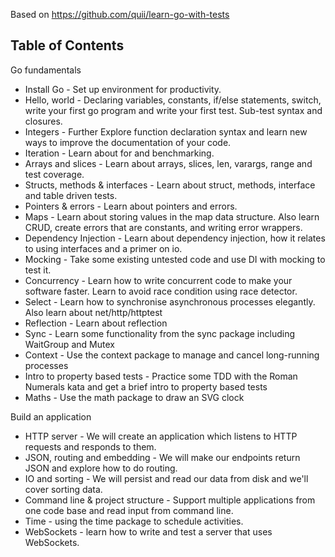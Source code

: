 Based on https://github.com/quii/learn-go-with-tests

## Table of Contents

Go fundamentals
- Install Go - Set up environment for productivity.
- Hello, world - Declaring variables, constants, if/else statements, switch, write your first go program and write your first test. Sub-test syntax and closures.
- Integers - Further Explore function declaration syntax and learn new ways to improve the documentation of your code.
- Iteration - Learn about for and benchmarking.
- Arrays and slices - Learn about arrays, slices, len, varargs, range and test coverage.
- Structs, methods & interfaces - Learn about struct, methods, interface and table driven tests.
- Pointers & errors - Learn about pointers and errors.
- Maps - Learn about storing values in the map data structure. Also learn CRUD, create errors that are constants, and writing error wrappers.
- Dependency Injection - Learn about dependency injection, how it relates to using interfaces and a primer on io.
- Mocking - Take some existing untested code and use DI with mocking to test it.
- Concurrency - Learn how to write concurrent code to make your software faster. Learn to avoid race condition using race detector.
- Select - Learn how to synchronise asynchronous processes elegantly. Also learn about net/http/httptest
- Reflection - Learn about reflection
- Sync - Learn some functionality from the sync package including WaitGroup and Mutex
- Context - Use the context package to manage and cancel long-running processes
- Intro to property based tests - Practice some TDD with the Roman Numerals kata and get a brief intro to property based tests
- Maths - Use the math package to draw an SVG clock

Build an application
- HTTP server - We will create an application which listens to HTTP requests and responds to them.
- JSON, routing and embedding - We will make our endpoints return JSON and explore how to do routing.
- IO and sorting - We will persist and read our data from disk and we'll cover sorting data.
- Command line & project structure - Support multiple applications from one code base and read input from command line.
- Time - using the time package to schedule activities.
- WebSockets - learn how to write and test a server that uses WebSockets.
